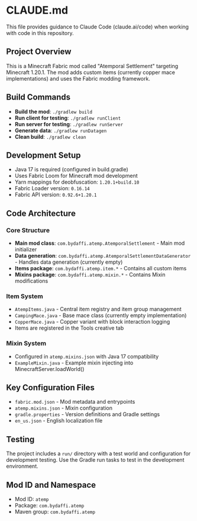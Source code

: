# CLAUDE.md

This file provides guidance to Claude Code (claude.ai/code) when working with code in this repository.

## Project Overview

This is a Minecraft Fabric mod called "Atemporal Settlement" targeting Minecraft 1.20.1. The mod adds custom items (currently copper mace implementations) and uses the Fabric modding framework.

## Build Commands

- **Build the mod**: `./gradlew build`
- **Run client for testing**: `./gradlew runClient`
- **Run server for testing**: `./gradlew runServer`
- **Generate data**: `./gradlew runDatagen`
- **Clean build**: `./gradlew clean`

## Development Setup

- Java 17 is required (configured in build.gradle)
- Uses Fabric Loom for Minecraft mod development
- Yarn mappings for deobfuscation: `1.20.1+build.10`
- Fabric Loader version: `0.16.14`
- Fabric API version: `0.92.6+1.20.1`

## Code Architecture

### Core Structure
- **Main mod class**: `com.bydaffi.atemp.AtemporalSettlement` - Main mod initializer
- **Data generation**: `com.bydaffi.atemp.AtemporalSettlementDataGenerator` - Handles data generation (currently empty)
- **Items package**: `com.bydaffi.atemp.item.*` - Contains all custom items
- **Mixins package**: `com.bydaffi.atemp.mixin.*` - Contains Mixin modifications

### Item System
- `AtempItems.java` - Central item registry and item group management
- `CampingMace.java` - Base mace class (currently empty implementation)
- `CopperMace.java` - Copper variant with block interaction logging
- Items are registered in the Tools creative tab

### Mixin System
- Configured in `atemp.mixins.json` with Java 17 compatibility
- `ExampleMixin.java` - Example mixin injecting into MinecraftServer.loadWorld()

## Key Configuration Files

- `fabric.mod.json` - Mod metadata and entrypoints
- `atemp.mixins.json` - Mixin configuration
- `gradle.properties` - Version definitions and Gradle settings
- `en_us.json` - English localization file

## Testing

The project includes a `run/` directory with a test world and configuration for development testing. Use the Gradle run tasks to test in the development environment.

## Mod ID and Namespace

- Mod ID: `atemp`
- Package: `com.bydaffi.atemp`
- Maven group: `com.bydaffi.atemp`